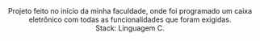 <div align="center">
  Projeto feito no início da minha faculdade, onde foi programado um caixa eletrônico com todas as funcionalidades que foram exigidas. <br>
  Stack: Linguagem C.
  </div>
  
